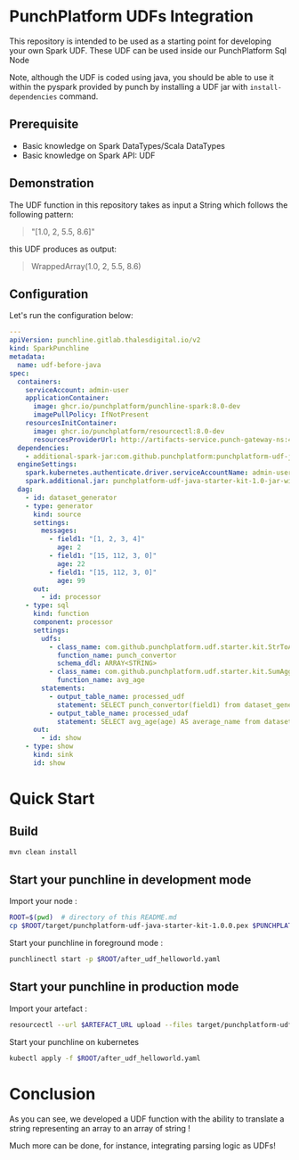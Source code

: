 # PunchPlatform UDFs Integration

This repository is intended to be used as a starting point for developing your own Spark UDF. These UDF can be used
inside our PunchPlatform Sql Node

Note, although the UDF is coded using java, you should be able to use it within the pyspark provided by punch by
installing a UDF jar with `install-dependencies` command.

## Prerequisite

- Basic knowledge on Spark DataTypes/Scala DataTypes
- Basic knowledge on Spark API: UDF

## Demonstration

The UDF function in this repository takes as input a String which follows the following pattern:

> "[1.0, 2, 5.5, 8.6]"

this UDF produces as output:

> WrappedArray(1.0, 2, 5.5, 8.6)

## Configuration

Let's run the configuration below:

```yaml
---
apiVersion: punchline.gitlab.thalesdigital.io/v2
kind: SparkPunchline
metadata:
  name: udf-before-java
spec:
  containers:
    serviceAccount: admin-user
    applicationContainer:
      image: ghcr.io/punchplatform/punchline-spark:8.0-dev
      imagePullPolicy: IfNotPresent
    resourcesInitContainer:
      image: ghcr.io/punchplatform/resourcectl:8.0-dev
      resourcesProviderUrl: http://artifacts-service.punch-gateway-ns:4245
  dependencies:
    - additional-spark-jar:com.github.punchplatform:punchplatform-udf-java-starter-kit:1.0.0
  engineSettings:
    spark.kubernetes.authenticate.driver.serviceAccountName: admin-user
    spark.additional.jar: punchplatform-udf-java-starter-kit-1.0-jar-with-dependencies.jar
  dag:
    - id: dataset_generator
    - type: generator
      kind: source
      settings:
        messages:
          - field1: "[1, 2, 3, 4]"
            age: 2
          - field1: "[15, 112, 3, 0]"
            age: 22
          - field1: "[15, 112, 3, 0]"
            age: 99
      out:
        - id: processor
    - type: sql
      kind: function
      component: processor
      settings:
        udfs:
          - class_name: com.github.punchplatform.udf.starter.kit.StrToArrayString
            function_name: punch_convertor
            schema_ddl: ARRAY<STRING>
          - class_name: com.github.punchplatform.udf.starter.kit.SumAggregate
            function_name: avg_age
        statements:
          - output_table_name: processed_udf
            statement: SELECT punch_convertor(field1) from dataset_generator_default
          - output_table_name: processed_udaf
            statement: SELECT avg_age(age) AS average_name from dataset_generator_default
      out:
        - id: show
    - type: show
      kind: sink
      id: show
```

# Quick Start

## Build

```sh
mvn clean install
```

## Start your punchline in development mode

Import your node :

```sh
ROOT=$(pwd)  # directory of this README.md
cp $ROOT/target/punchplatform-udf-java-starter-kit-1.0.0.pex $PUNCHPLATFORM_INSTALL_DIR/extlib/spark/
```

Start your punchline in foreground mode :

```sh
punchlinectl start -p $ROOT/after_udf_helloworld.yaml
```

## Start your punchline in production mode

Import your artefact :

```sh
resourcectl --url $ARTEFACT_URL upload --files target/punchplatform-udf-java-starter-kit-1.0.0-artefact.zip
```
Start your punchline on kubernetes

```sh
kubectl apply -f $ROOT/after_udf_helloworld.yaml
```

# Conclusion

As you can see, we developed a UDF function with the ability to translate a string representing an array to an array of
string !

Much more can be done, for instance, integrating parsing logic as UDFs!

